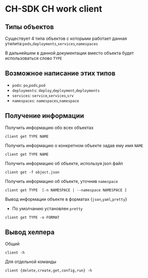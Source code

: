 # CH-SDK CH work client


## Типы объектов 

Существует 4 типа объектов с которыми работает данная утилита:`pods`,`deployments`,`services`,`namespaces`

В дальнейшем в данной документации вместо объекта будет использоваться слово `TYPE`

## Возможное написание этих типов

- `pods`: `po`,`pods`,`pod`
- `deployments`: `deploy`,`deployment`,`deployments`
- `services`: `service`,`services`,`srv`
- `namespaces`: `namespaces`,`namespace`

## Получение информации

Получить информацию обо всех объектах 

```
client get TYPE NAME
```

Получить информацию о конкретном объекте задав ему имя `NAME`

```
client get TYPE NAME
```

Получить информацию об объекте, используя json файл

```
client get -f object.json
```

Получить информацию об объекте, уточнив `namespace`

```
client get TYPE  [-n NAMESPACE | --namespace NAMESPACE ]
```

Вывод информации объекте в форматах {`json`,`yaml`,`pretty`}
- По умолчанию установлен `pretty`
```
client get TYPE -o FORMAT
```


## Вывод хелпера

Общий

```
client -h
```

Для отдельной команды

```
client {delete,create,get,config,run} -h
```
